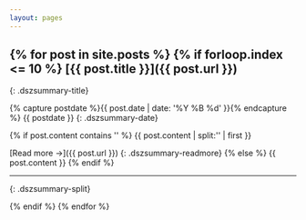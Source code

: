 ```yaml
---
layout: pages
---
```


{% for post in site.posts %}
{% if forloop.index <= 10 %}
[{{ post.title }}]({{ post.url }})
----------------------------------
{: .dszsummary-title}

{% capture postdate %}{{ post.date | date: '%Y %B %d' }}{% endcapture %}
{{ postdate }}
{: .dszsummary-date}

{% if post.content contains '<!--read_more-->' %}
{{ post.content | split:'<!--read_more-->' | first }}

[Read more &#8594;]({{ post.url }})
{: .dszsummary-readmore}
{% else %}
{{ post.content }}
{% endif %}

----
{: .dszsummary-split}

{% endif %}
{% endfor %}

